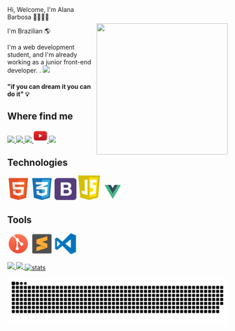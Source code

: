 



<img style="margin-top: 40px;" align="right" width="300px" height="300px" src="https://media0.giphy.com/media/h408T6Y5GfmXBKW62l/giphy.gif?cid=ecf05e47xeewp0be0i53jcpijn2qyz3p8ngo0egth1ei98a3&rid=giphy.gif&ct=g">
Hi, Welcome, I'm Alana Barbosa 👋👩🏻‍💻 <br/>

I'm Brazilian :earth_americas:

I'm a web development student, and I'm already working as a junior front-end developer.
. <img src="https://media.tenor.com/images/80427dacea8c70ab7a55fbea7fffe962/tenor.gif" width="30px">

   #### "if you can dream it you can do it" 💡
 ## Where find me
   <a href="https://www.linkedin.com/in/barbosaalana/"><img src="https://cdn0.iconfinder.com/data/icons/social-flat-rounded-rects/512/linkedin-256.png" width="30px"> </a>  <a href="https://behance.net/alanabarbosa2"><img src="https://cdn3.iconfinder.com/data/icons/social-rounded-2/72/Behance-256.png" width="31px"> </a><a href="https://codepen.io/alanabarbosa"><img src="https://cdn3.iconfinder.com/data/icons/social-rounded-2/72/Codepen-256.png" width="31px"> </a><a href="https://www.youtube.com/channel/UCSVJZha6fxM3jkLCSw_7bDQ"><img src="https://github.com/itsalanayall/icons/blob/main/youtube.png?raw=true" width="31px"> </a><a href="https://www.instagram.com/laboratoriodaalana/"><img src="https://image.flaticon.com/icons/png/512/174/174855.png" width="31px"> </a>
   
 ## Technologies
<img width="50px" src="https://github.com/itsalanayall/icons/blob/main/html5.png?raw=true" /> <img width="50px" src="https://github.com/itsalanayall/icons/blob/main/css3.png?raw=true" /> <img width="50px" src="https://github.com/itsalanayall/icons/blob/main/boot.png?raw=true" /> <img width="50px" src="https://github.com/itsalanayall/icons/blob/main/javascript.png?raw=true" /> <img width="50px" src="https://github.com/itsalanayall/icons/blob/main/vue.png?raw=true" />

 ## Tools
<img width="50px" src="https://github.com/itsalanayall/icons/blob/main/git.png?raw=true" /> <img width="50px" src="https://github.com/itsalanayall/icons/blob/main/sublime.png?raw=true" /> <img width="50px" src="https://github.com/itsalanayall/icons/blob/main/vscode.png?raw=true" /> 


<div>
  <a href="https://github.com/alanabarbosa" target="_blank">
     <img width="381px" src="https://github-readme-stats.vercel.app/api?username=alanabarbosa&theme=jolly&show_icons=true&hide=issues"/>
     <img width="381px" src="https://github-readme-stats.vercel.app/api/top-langs/?username=alanabarbosa&langs_count=6&theme=jolly&layout=compact"/>
     <img width="810px" align="center" src="https://github-readme-streak-stats.herokuapp.com/?user=alanabarbosa&theme=jolly" alt="stats" />
  </a>
</div>


![Snake animation](https://github.com/alanabarbosa/alanabarbosa/blob/output/github-contribution-grid-snake.svg)
